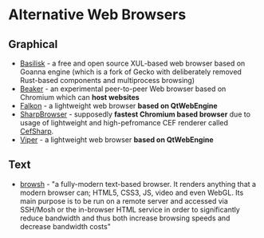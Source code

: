 # Alternative Web Browsers

## Graphical

* [Basilisk](https://www.basilisk-browser.org/) - a free and open source XUL-based web browser based on Goanna engine (which is a fork of Gecko with deliberately removed Rust-based components and multiprocess browsing)
* [Beaker](https://beakerbrowser.com/) - an experimental peer-to-peer Web browser based on Chromium which can **host websites**
* [Falkon](https://www.falkon.org/) - a lightweight web browser **based on QtWebEngine**
* [SharpBrowser](https://github.com/sharpbrowser/SharpBrowser) - supposedly **fastest Chromium based browser** due to usage of lightweight and high-pefromance CEF renderer called [CefSharp](http://cefsharp.github.io/).
* [Viper](https://github.com/LeFroid/Viper-Browser) - a lightweight web browser **based on QtWebEngine**

## Text

* [browsh](https://www.brow.sh/) - "a fully-modern text-based browser. It renders anything that a modern browser can; HTML5, CSS3, JS, video and even WebGL. Its main purpose is to be run on a remote server and accessed via SSH/Mosh or the in-browser HTML service in order to significantly reduce bandwidth and thus both increase browsing speeds and decrease bandwidth costs"
